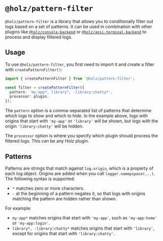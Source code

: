 # `@holz/pattern-filter`

`@holz/pattern-filter` is a library that allows you to conditionally filter out logs based on a set of patterns. It can be used in combination with other plugins like [`@holz/console-backend`](https://github.com/PsychoLlama/holz/tree/main/packages/holz-console-backend) or [`@holz/ansi-terminal-backend`](https://github.com/PsychoLlama/holz/tree/main/packages/holz-ansi-terminal-backend) to process and display filtered logs.

## Usage

To use `@holz/pattern-filter`, you first need to import it and create a filter with `createPatternFilter()`:

```typescript
import { createPatternFilter } from '@holz/pattern-filter';

const filter = createPatternFilter({
  pattern: 'my-app*, library*, -library:chatty*',
  processor: plugin,
});
```

The `pattern` option is a comma-separated list of patterns that determine which logs to show and which to hide. In the example above, logs with origins that start with `'my-app'` or `'library'` will be shown, but logs with the origin `'library:chatty'` will be hidden.

The `processor` option is where you specify which plugin should process the filtered logs. This can be any Holz plugin.

## Patterns

Patterns are strings that match against `log.origin`, which is a property of each log object. Origins are added when you call `logger.namepspace(...)`. The following syntax is supported:

- `*` matches zero or more characters.
- `-` at the beginning of a pattern negates it, so that logs with origins matching the pattern are hidden rather than shown.

For example:

- `my-app*` matches origins that start with `'my-app'`, such as `'my-app:home'` or `'my-app:login'`.
- `library*, -library:chatty*` matches origins that start with `'library'`, except for origins that start with `'library:chatty'`.
